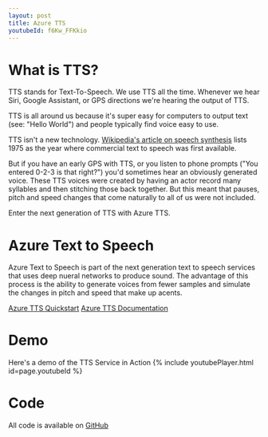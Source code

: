 ```yaml
---
layout: post
title: Azure TTS
youtubeId: f6Kw_FFKkio
---
```


# What is TTS?
TTS stands for Text-To-Speech.  We use TTS all the time.  Whenever we hear Siri, Google Assistant, or GPS directions we're hearing the output of TTS.

TTS is all around us because it's super easy for computers to output text (see: "Hello World") and people typically find voice easy to use.

TTS isn't a new technology. [Wikipedia's article on speech synthesis](https://en.wikipedia.org/wiki/Speech_synthesis) lists 1975 as the year where commercial text to speech was first available.  

But if you have an early GPS with TTS, or you listen to phone prompts ("You entered 0-2-3 is that right?") you'd sometimes hear an obviously generated voice. These TTS voices were created by having an actor record many syllables and then stitching those back together.  But this meant that pauses, pitch and speed changes that come naturally to all of us were not included.

Enter the next generation of TTS with Azure TTS.

# Azure Text to Speech
Azure Text to Speech is part of the next generation text to speech services that uses deep nueral networks to produce sound.  The advantage of this process is the ability to generate voices from fewer samples and simulate the changes in pitch and speed that make up acents.   

[Azure TTS Quickstart](https://docs.microsoft.com/en-us/azure/cognitive-services/speech-service/get-started-text-to-speech?tabs=script%2Cwindowsinstall&pivots=programming-language-curl)
[Azure TTS Documentation](https://docs.microsoft.com/en-us/azure/cognitive-services/speech-service/index-text-to-speech)

# Demo
Here's a demo of the TTS Service in Action
{% include youtubePlayer.html id=page.youtubeId %}

# Code
All code is available on [GitHub](https://github.com/SameerDoshi/azure-tts)